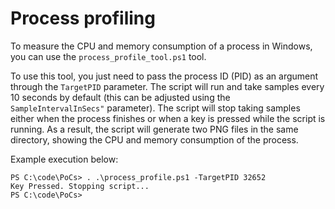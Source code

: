 # Process profiling

To measure the CPU and memory consumption of a process in Windows, you can use the
`process_profile_tool.ps1` tool. 

To use this tool, you just need to pass the process ID (PID) as an argument through the `TargetPID`
parameter. The script will run and take samples every 10 seconds by default (this can be adjusted
using the `SampleIntervalInSecs"` parameter). The script will stop taking samples either when the
process finishes or when a key is pressed while the script is running. As a result, the script will
generate two PNG files in the same directory, showing the CPU and memory consumption of the process.

Example execution below:
```
PS C:\code\PoCs> . .\process_profile.ps1 -TargetPID 32652
Key Pressed. Stopping script...
PS C:\code\PoCs>
```